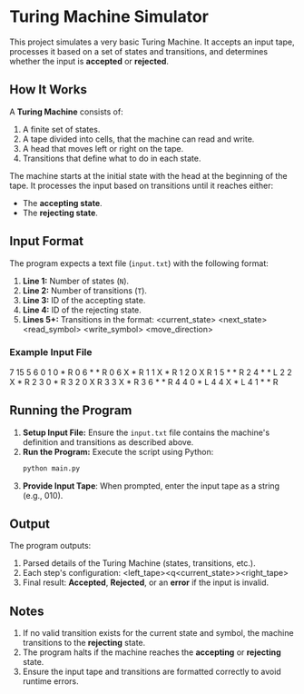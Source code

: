 # Turing Machine Simulator

This project simulates a very basic Turing Machine. It accepts an input tape, processes it based on a set of states and transitions, and determines whether the input is **accepted** or **rejected**.

## How It Works

A **Turing Machine** consists of:
1. A finite set of states.
2. A tape divided into cells, that the machine can read and write.
3. A head that moves left or right on the tape.
4. Transitions that define what to do in each state.

The machine starts at the initial state with the head at the beginning of the tape. It processes the input based on transitions until it reaches either:
- The **accepting state**.
- The **rejecting state**.

## Input Format

The program expects a text file (`input.txt`) with the following format:
1. **Line 1:** Number of states (`N`).
2. **Line 2:** Number of transitions (`T`).
3. **Line 3:** ID of the accepting state.
4. **Line 4:** ID of the rejecting state.
5. **Lines 5+:** Transitions in the format:
<current_state> <next_state> <read_symbol> <write_symbol> <move_direction>

### Example Input File
7
15
5
6
0 1 0 * R
0 6 * * R
0 6 X * R
1 1 X * R
1 2 0 X R
1 5 * * R
2 4 * * L
2 2 X * R
2 3 0 * R
3 2 0 X R
3 3 X * R
3 6 * * R
4 4 0 * L
4 4 X * L
4 1 * * R


## Running the Program

1. **Setup Input File:** Ensure the `input.txt` file contains the machine's definition and transitions as described above.
2. **Run the Program:** Execute the script using Python:
   ```bash
   python main.py
3. **Provide Input Tape**: When prompted, enter the input tape as a string (e.g., 010).

## Output
The program outputs:
1. Parsed details of the Turing Machine (states, transitions, etc.).
2. Each step's configuration:
<left_tape><q<current_state>><right_tape>
3. Final result: **Accepted**, **Rejected**, or an **error** if the input is invalid.

## Notes
1. If no valid transition exists for the current state and symbol, the machine transitions to the **rejecting** state.
2. The program halts if the machine reaches the **accepting** or **rejecting** state.
3. Ensure the input tape and transitions are formatted correctly to avoid runtime errors.